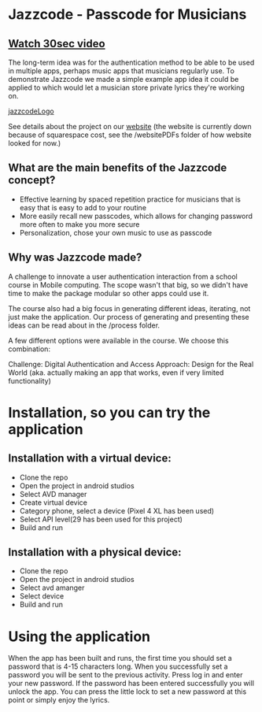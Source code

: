 # Jazzcode - Passcode for Musicians

## [Watch 30sec video](https://youtu.be/dhQ1iShV8ak)

The long-term idea was for the authentication method to be able to be used in multiple apps, perhaps music apps that musicians regularly use. To demonstrate Jazzcode we made a simple example app idea it could be applied to which would let a musician store private lyrics they're working on.


[jazzcodeLogo]()



See details about the project on our [website](https://kazoo-oleander-d6cc.squarespace.com/?p) (the website is currently down because of squarespace cost, see the /websitePDFs folder of how website looked for now.) 


## What are the main benefits of the Jazzcode concept?
- Effective learning by spaced repetition practice for musicians that is easy that is easy to add to your routine
- More easily recall new passcodes, which allows for changing password more often to make you more secure
- Personalization, chose your own music to use as passcode



## Why was Jazzcode made?

A challenge to innovate a user authentication interaction from a school course in Mobile computing.
The scope wasn't that big, so we didn't have time to make the package modular so other apps could use it.

The course also had a big focus in generating different ideas, iterating, not just make the application. Our process of generating and presenting these ideas can be read about in the /process folder.

A few different options were available in the course. We choose this combination:

Challenge: Digital Authentication and Access
Approach: Design for the Real World (aka. actually making an app that works, even if very limited functionality)


# Installation, so you can try the application

## Installation with a virtual device:

- Clone the repo
- Open the project in android studios
- Select AVD manager
- Create virtual device
- Category phone, select a device (Pixel 4 XL has been used)
- Select API level(29 has been used for this project)
- Build and run

## Installation with a physical device:
- Clone the repo
- Open the project in android studios
- Select avd amanger
- Select device
- Build and run


# Using the application
When the app has been built and runs, the first time you should set a password that is 4-15 characters long.
When you successfully set a password you will be sent to the previous activity. 
Press log in and enter your new password.
If the password has been entered successfully you will unlock the app. You can press the little lock to set a new password at this point or simply enjoy the lyrics.
